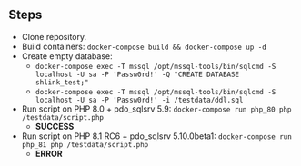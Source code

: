 ## Steps

* Clone repository.
* Build containers: `docker-compose build && docker-compose up -d`
* Create empty database:
  * `docker-compose exec -T mssql /opt/mssql-tools/bin/sqlcmd -S localhost -U sa -P 'Passw0rd!' -Q "CREATE DATABASE shlink_test;"`
  * `docker-compose exec -T mssql /opt/mssql-tools/bin/sqlcmd -S localhost -U sa -P 'Passw0rd!' -i /testdata/ddl.sql`
* Run script on PHP 8.0 + pdo_sqlsrv 5.9: `docker-compose run php_80 php /testdata/script.php`
  * **SUCCESS**
* Run script on PHP 8.1 RC6 + pdo_sqlsrv 5.10.0beta1: `docker-compose run php_81 php /testdata/script.php`
  * **ERROR**
